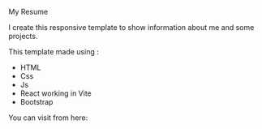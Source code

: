My Resume

I create this responsive template to show information about me and some projects.


This template made using :
- HTML
- Css
- Js
- React working in Vite
- Bootstrap

You can visit from here:
